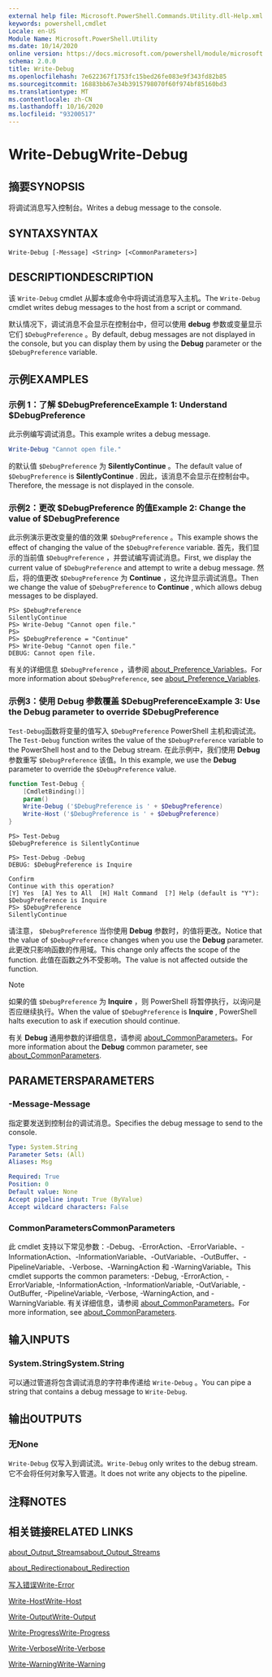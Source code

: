 ```yaml
---
external help file: Microsoft.PowerShell.Commands.Utility.dll-Help.xml
keywords: powershell,cmdlet
Locale: en-US
Module Name: Microsoft.PowerShell.Utility
ms.date: 10/14/2020
online version: https://docs.microsoft.com/powershell/module/microsoft.powershell.utility/write-debug?view=powershell-5.1&WT.mc_id=ps-gethelp
schema: 2.0.0
title: Write-Debug
ms.openlocfilehash: 7e622367f1753fc15bed26fe083e9f343fd82b85
ms.sourcegitcommit: 16883bb67e34b3915798070f60f974bf85160bd3
ms.translationtype: MT
ms.contentlocale: zh-CN
ms.lasthandoff: 10/16/2020
ms.locfileid: "93200517"
---
```

# <span data-ttu-id="363fe-103">Write-Debug</span><span class="sxs-lookup"><span data-stu-id="363fe-103">Write-Debug</span></span>

## <span data-ttu-id="363fe-104">摘要</span><span class="sxs-lookup"><span data-stu-id="363fe-104">SYNOPSIS</span></span>
<span data-ttu-id="363fe-105">将调试消息写入控制台。</span><span class="sxs-lookup"><span data-stu-id="363fe-105">Writes a debug message to the console.</span></span>

## <span data-ttu-id="363fe-106">SYNTAX</span><span class="sxs-lookup"><span data-stu-id="363fe-106">SYNTAX</span></span>

```
Write-Debug [-Message] <String> [<CommonParameters>]
```

## <span data-ttu-id="363fe-107">DESCRIPTION</span><span class="sxs-lookup"><span data-stu-id="363fe-107">DESCRIPTION</span></span>

<span data-ttu-id="363fe-108">该 `Write-Debug` cmdlet 从脚本或命令中将调试消息写入主机。</span><span class="sxs-lookup"><span data-stu-id="363fe-108">The `Write-Debug` cmdlet writes debug messages to the host from a script or command.</span></span>

<span data-ttu-id="363fe-109">默认情况下，调试消息不会显示在控制台中，但可以使用 **debug** 参数或变量显示它们 `$DebugPreference` 。</span><span class="sxs-lookup"><span data-stu-id="363fe-109">By default, debug messages are not displayed in the console, but you can display them by using the **Debug** parameter or the `$DebugPreference` variable.</span></span>

## <span data-ttu-id="363fe-110">示例</span><span class="sxs-lookup"><span data-stu-id="363fe-110">EXAMPLES</span></span>

### <span data-ttu-id="363fe-111">示例 1：了解 $DebugPreference</span><span class="sxs-lookup"><span data-stu-id="363fe-111">Example 1: Understand $DebugPreference</span></span>

<span data-ttu-id="363fe-112">此示例编写调试消息。</span><span class="sxs-lookup"><span data-stu-id="363fe-112">This example writes a debug message.</span></span>

```powershell
Write-Debug "Cannot open file."
```

<span data-ttu-id="363fe-113">的默认值 `$DebugPreference` 为 **SilentlyContinue** 。</span><span class="sxs-lookup"><span data-stu-id="363fe-113">The default value of `$DebugPreference` is **SilentlyContinue** .</span></span> <span data-ttu-id="363fe-114">因此，该消息不会显示在控制台中。</span><span class="sxs-lookup"><span data-stu-id="363fe-114">Therefore, the message is not displayed in the console.</span></span>

### <span data-ttu-id="363fe-115">示例2：更改 $DebugPreference 的值</span><span class="sxs-lookup"><span data-stu-id="363fe-115">Example 2: Change the value of $DebugPreference</span></span>

<span data-ttu-id="363fe-116">此示例演示更改变量的值的效果 `$DebugPreference` 。</span><span class="sxs-lookup"><span data-stu-id="363fe-116">This example shows the effect of changing the value of the `$DebugPreference` variable.</span></span> <span data-ttu-id="363fe-117">首先，我们显示的当前值 `$DebugPreference` ，并尝试编写调试消息。</span><span class="sxs-lookup"><span data-stu-id="363fe-117">First, we display the current value of `$DebugPreference` and attempt to write a debug message.</span></span> <span data-ttu-id="363fe-118">然后，将的值更改 `$DebugPreference` 为 **Continue** ，这允许显示调试消息。</span><span class="sxs-lookup"><span data-stu-id="363fe-118">Then we change the value of `$DebugPreference` to **Continue** , which allows debug messages to be displayed.</span></span>

```
PS> $DebugPreference
SilentlyContinue
PS> Write-Debug "Cannot open file."
PS>
PS> $DebugPreference = "Continue"
PS> Write-Debug "Cannot open file."
DEBUG: Cannot open file.
```

<span data-ttu-id="363fe-119">有关的详细信息 `$DebugPreference` ，请参阅 [about_Preference_Variables](/powershell/module/Microsoft.PowerShell.Core/About/about_Preference_Variables)。</span><span class="sxs-lookup"><span data-stu-id="363fe-119">For more information about `$DebugPreference`, see [about_Preference_Variables](/powershell/module/Microsoft.PowerShell.Core/About/about_Preference_Variables).</span></span>

### <span data-ttu-id="363fe-120">示例3：使用 Debug 参数覆盖 $DebugPreference</span><span class="sxs-lookup"><span data-stu-id="363fe-120">Example 3: Use the Debug parameter to override $DebugPreference</span></span>

<span data-ttu-id="363fe-121">`Test-Debug`函数将变量的值写入 `$DebugPreference` PowerShell 主机和调试流。</span><span class="sxs-lookup"><span data-stu-id="363fe-121">The `Test-Debug` function writes the value of the `$DebugPreference` variable to the PowerShell host and to the Debug stream.</span></span> <span data-ttu-id="363fe-122">在此示例中，我们使用 **Debug** 参数重写 `$DebugPreference` 该值。</span><span class="sxs-lookup"><span data-stu-id="363fe-122">In this example, we use the **Debug** parameter to override the `$DebugPreference` value.</span></span>

```powershell
function Test-Debug {
    [CmdletBinding()]
    param()
    Write-Debug ('$DebugPreference is ' + $DebugPreference)
    Write-Host ('$DebugPreference is ' + $DebugPreference)
}
```

```
PS> Test-Debug
$DebugPreference is SilentlyContinue

PS> Test-Debug -Debug
DEBUG: $DebugPreference is Inquire

Confirm
Continue with this operation?
[Y] Yes  [A] Yes to All  [H] Halt Command  [?] Help (default is "Y"):
$DebugPreference is Inquire
PS> $DebugPreference
SilentlyContinue
```

<span data-ttu-id="363fe-123">请注意， `$DebugPreference` 当你使用 **Debug** 参数时，的值将更改。</span><span class="sxs-lookup"><span data-stu-id="363fe-123">Notice that the value of `$DebugPreference` changes when you use the **Debug** parameter.</span></span> <span data-ttu-id="363fe-124">此更改只影响函数的作用域。</span><span class="sxs-lookup"><span data-stu-id="363fe-124">This change only affects the scope of the function.</span></span> <span data-ttu-id="363fe-125">此值在函数之外不受影响。</span><span class="sxs-lookup"><span data-stu-id="363fe-125">The value is not affected outside the function.</span></span>

> [!NOTE]
> <span data-ttu-id="363fe-126">如果的值 `$DebugPreference` 为 **Inquire** ，则 PowerShell 将暂停执行，以询问是否应继续执行。</span><span class="sxs-lookup"><span data-stu-id="363fe-126">When the value of `$DebugPreference` is **Inquire** , PowerShell halts execution to ask if execution should continue.</span></span>

<span data-ttu-id="363fe-127">有关 **Debug** 通用参数的详细信息，请参阅 [about_CommonParameters](https://go.microsoft.com/fwlink/?LinkID=113216)。</span><span class="sxs-lookup"><span data-stu-id="363fe-127">For more information about the **Debug** common parameter, see [about_CommonParameters](https://go.microsoft.com/fwlink/?LinkID=113216).</span></span>

## <span data-ttu-id="363fe-128">PARAMETERS</span><span class="sxs-lookup"><span data-stu-id="363fe-128">PARAMETERS</span></span>

### <span data-ttu-id="363fe-129">-Message</span><span class="sxs-lookup"><span data-stu-id="363fe-129">-Message</span></span>

<span data-ttu-id="363fe-130">指定要发送到控制台的调试消息。</span><span class="sxs-lookup"><span data-stu-id="363fe-130">Specifies the debug message to send to the console.</span></span>

```yaml
Type: System.String
Parameter Sets: (All)
Aliases: Msg

Required: True
Position: 0
Default value: None
Accept pipeline input: True (ByValue)
Accept wildcard characters: False
```

### <span data-ttu-id="363fe-131">CommonParameters</span><span class="sxs-lookup"><span data-stu-id="363fe-131">CommonParameters</span></span>

<span data-ttu-id="363fe-132">此 cmdlet 支持以下常见参数：-Debug、-ErrorAction、-ErrorVariable、-InformationAction、-InformationVariable、-OutVariable、-OutBuffer、-PipelineVariable、-Verbose、-WarningAction 和 -WarningVariable。</span><span class="sxs-lookup"><span data-stu-id="363fe-132">This cmdlet supports the common parameters: -Debug, -ErrorAction, -ErrorVariable, -InformationAction, -InformationVariable, -OutVariable, -OutBuffer, -PipelineVariable, -Verbose, -WarningAction, and -WarningVariable.</span></span> <span data-ttu-id="363fe-133">有关详细信息，请参阅 [about_CommonParameters](https://go.microsoft.com/fwlink/?LinkID=113216)。</span><span class="sxs-lookup"><span data-stu-id="363fe-133">For more information, see [about_CommonParameters](https://go.microsoft.com/fwlink/?LinkID=113216).</span></span>

## <span data-ttu-id="363fe-134">输入</span><span class="sxs-lookup"><span data-stu-id="363fe-134">INPUTS</span></span>

### <span data-ttu-id="363fe-135">System.String</span><span class="sxs-lookup"><span data-stu-id="363fe-135">System.String</span></span>

<span data-ttu-id="363fe-136">可以通过管道将包含调试消息的字符串传递给 `Write-Debug` 。</span><span class="sxs-lookup"><span data-stu-id="363fe-136">You can pipe a string that contains a debug message to `Write-Debug`.</span></span>

## <span data-ttu-id="363fe-137">输出</span><span class="sxs-lookup"><span data-stu-id="363fe-137">OUTPUTS</span></span>

### <span data-ttu-id="363fe-138">无</span><span class="sxs-lookup"><span data-stu-id="363fe-138">None</span></span>

<span data-ttu-id="363fe-139">`Write-Debug` 仅写入到调试流。</span><span class="sxs-lookup"><span data-stu-id="363fe-139">`Write-Debug` only writes to the debug stream.</span></span> <span data-ttu-id="363fe-140">它不会将任何对象写入管道。</span><span class="sxs-lookup"><span data-stu-id="363fe-140">It does not write any objects to the pipeline.</span></span>

## <span data-ttu-id="363fe-141">注释</span><span class="sxs-lookup"><span data-stu-id="363fe-141">NOTES</span></span>

## <span data-ttu-id="363fe-142">相关链接</span><span class="sxs-lookup"><span data-stu-id="363fe-142">RELATED LINKS</span></span>

[<span data-ttu-id="363fe-143">about_Output_Streams</span><span class="sxs-lookup"><span data-stu-id="363fe-143">about_Output_Streams</span></span>](../Microsoft.PowerShell.Core/About/about_Output_Streams.md)

[<span data-ttu-id="363fe-144">about_Redirection</span><span class="sxs-lookup"><span data-stu-id="363fe-144">about_Redirection</span></span>](../Microsoft.PowerShell.Core/About/about_Redirection.md)

[<span data-ttu-id="363fe-145">写入错误</span><span class="sxs-lookup"><span data-stu-id="363fe-145">Write-Error</span></span>](Write-Error.md)

[<span data-ttu-id="363fe-146">Write-Host</span><span class="sxs-lookup"><span data-stu-id="363fe-146">Write-Host</span></span>](Write-Host.md)

[<span data-ttu-id="363fe-147">Write-Output</span><span class="sxs-lookup"><span data-stu-id="363fe-147">Write-Output</span></span>](Write-Output.md)

[<span data-ttu-id="363fe-148">Write-Progress</span><span class="sxs-lookup"><span data-stu-id="363fe-148">Write-Progress</span></span>](Write-Progress.md)

[<span data-ttu-id="363fe-149">Write-Verbose</span><span class="sxs-lookup"><span data-stu-id="363fe-149">Write-Verbose</span></span>](Write-Verbose.md)

[<span data-ttu-id="363fe-150">Write-Warning</span><span class="sxs-lookup"><span data-stu-id="363fe-150">Write-Warning</span></span>](Write-Warning.md)
